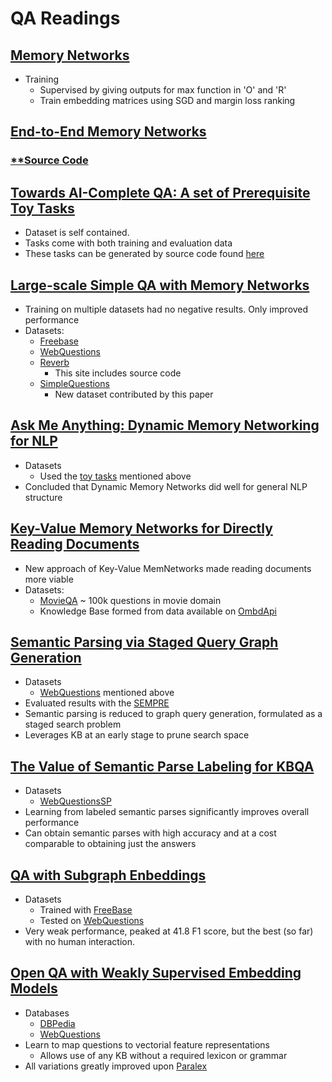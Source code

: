 # QA Readings
## [Memory Networks][memNet]

  * Training
    * Supervised by giving outputs for max function in 'O' and 'R'
    * Train embedding matrices using SGD and margin loss ranking

## [End-to-End Memory Networks][EToEMemNet]

### [**Source Code][EToEMemNetSource]

## [Towards AI-Complete QA: A set of Prerequisite Toy Tasks][toyTasks]

  * Dataset is self contained.
  * Tasks come with both training and evaluation data
  * These tasks can be generated by source code found [here](https://research.facebook.com/research/babi/)

## [Large-scale Simple QA with Memory Networks][largeScale]

  * Training on multiple datasets had no negative results. Only improved performance
  * Datasets:
    * [Freebase](http://www.freebase.com)
    * [WebQuestions](http://nlp.stanford.edu/software/sempre/)
    * [Reverb](reverb.cs.washing.edu)
      * This site includes source code
    * [SimpleQuestions](https://research.facebook.com/research/babi)
      * New dataset contributed by this paper

## [Ask Me Anything: Dynamic Memory Networking for NLP][AMA]

  * Datasets
    * Used the [toy tasks](https://research.facebook.com/research/babi/) mentioned above
  * Concluded that Dynamic Memory Networks did well for general NLP structure

## [Key-Value Memory Networks for Directly Reading Documents][Key-Value]

  * New approach of Key-Value MemNetworks made reading documents more viable
  * Datasets:
    * [MovieQA](https://research.facebook.com/research/babi/) ~ 100k questions in movie domain
    * Knowledge Base formed from data available on [OmbdApi](http://omdbapi.com/)

## [Semantic Parsing via Staged Query Graph Generation][semanticGraph]

  * Datasets
    * [WebQuestions](http://nlp.stanford.edu/software/sempre/) mentioned above
  * Evaluated results with the [SEMPRE](http://www-nlp.stanford.edu/software/sempre/)
  * Semantic parsing is reduced to graph query generation, formulated as a staged search problem
  * Leverages KB at an early stage to prune search space

## [The Value of Semantic Parse Labeling for KBQA][semanticValue]

  * Datasets
    * [WebQuestionsSP](https://www.microsoft.com/en-us/download/details.aspx?id=52763)
  * Learning from labeled semantic parses significantly improves overall performance
  * Can obtain semantic parses with high accuracy and at a cost comparable to obtaining just the answers

## [QA with Subgraph Enbeddings][subgraph]
  
  * Datasets
    * Trained with [FreeBase](http://www.freebase.com)
    * Tested on [WebQuestions](http://nlp.stanford.edu/software/sempre/)
  * Very weak performance, peaked at 41.8 F1 score, but the best (so far) with no human interaction.

## [Open QA with Weakly Supervised Embedding Models][openWeak]

  * Databases
    * [DBPedia](http://wiki.dbpedia.org/)
    * [WebQuestions](http://nlp.stanford.edu/software/sempre/)
  * Learn to map questions to vectorial feature representations
    * Allows use of any KB without a required lexicon or grammar
  * All variations greatly improved upon [Paralex](http://www.aclweb.org/anthology/P13-1158)

[//]: # (These are reference links used in the body of this note and get stripped out when the markdown processor does its job. There is no need to format nicely because it shouldn't be seen. Thanks SO - http://stackoverflow.com/questions/4823468/store-comments-in-markdown-syntax)

   [memNet]: <http://arxiv.org/pdf/1410.3916v11.pdf>
   [EToEMemNet]: <http://arxiv.org/pdf/1503.08895v5.pdf>
   [EToEMemNetSource]: <https://github.com/facebook/MemNN>
   [toyTasks]: <http://arxiv.org/pdf/1502.05698v10.pdf>
   [largeScale]: <https://arxiv.org/pdf/1506.02075v1.pdf>
   [AMA]: <http://arxiv.org/pdf/1506.07285v5.pdf>
   [Key-Value]: <https://arxiv.org/pdf/1606.03126v1.pdf>
   [semanticGraph]: <https://www.microsoft.com/en-us/research/wp-content/uploads/2016/02/ACL15-STAGG.pdf>
   [semanticValue]: <https://www.microsoft.com/en-us/research/wp-content/uploads/2016/08/acl2016-webqsp.pdf>
   [subgraph]: <https://arxiv.org/pdf/1406.3676v3.pdf>
   [openWeak]: <https://arxiv.org/pdf/1404.4326.pdfar>

